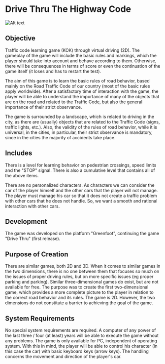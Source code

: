 # Drive Thru The Highway Code

![Alt text](https://i.imgur.com/UXRanRw.png "Drive Thru The Highway Code")

## Objective
Traffic code learning game (KOK) through virtual driving (2D). The gameplay of the game will include the basic rules and markings, which the player should take into account and behave according to them. Otherwise, there will be consequences in terms of score or even the continuation of the game itself (it loses and has to restart the test).

The aim of this game is to learn the basic rules of road behavior, based mainly on the Road Traffic Code of our country (most of the basic rules apply worldwide). After a satisfactory time of interaction with the game, the player will be able to understand the importance of many of the objects that are on the road and related to the Traffic Code, but also the general importance of their strict observance.

The game is surrounded by a landscape, which is related to driving in the city, as there are (usually) objects that are related to the Traffic Code (signs, traffic lights, etc.). Also, the validity of the rules of road behavior, while it is universal, in the cities, in particular, their strict observance is mandatory, since in the cities the majority of accidents take place.

## Includes
There is a level for learning behavior on pedestrian crossings, speed limits and the "STOP" signal. There is also a cumulative level that contains all of the above items.

There are no personalized characters. As characters we can consider the car of the player himself and the other cars that the player will not manage. The player must manage his car so that it does not create a traffic problem with other cars that he does not handle. So, we want a smooth and rational interaction with other cars.

## Development
The game was developed on the platform "Greenfoot", continuing the game "Drive Thru" (first release).

## Purpose of Creation
There are similar games, both 2D and 3D. When it comes to similar games in the two dimensions, there is no one between them that focuses so much on the issues of proper driving rules, but on more specific issues (eg proper parking and parking). Similar three-dimensional games do exist, but are not available for free.
The purpose was to create the first two-dimensional game, which provides a more complete picture to the player in relation to the correct road behavior and its rules. The game is 2D. However, the two dimensions do not constitute a barrier to achieving the goal of the game.

## System Requirements
No special system requirements are required. A computer of any power of the last three / four (at least) years will be able to execute the game without any problems. The game is only available for PC, independent of operating system. With this in mind, the player will be able to control his character (in this case the car) with basic keyboard keys (arrow keys). The handling concerns the movement and direction of the player's car.
